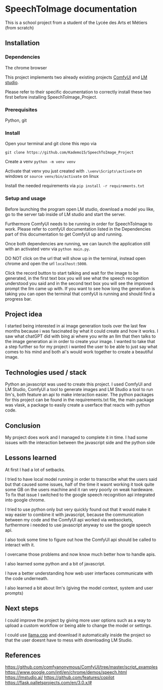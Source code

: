 # SpeechToImage documentation
This is a school project from a student of the Lycée des Arts et Métiers (from scratch)
## Installation
### Dependencies
The chrome browser

This project implements two already existing projects [ComfyUI](https://github.com/comfyanonymous/ComfyUI) and [LM studio](https://lmstudio.ai/). 

Please refer to their specific documentation to correctly install these two first before installing SpeechToImage_Project.

### Prerequisites
Python, git

### Install
Open your terminal and git clone this repo via 

````git clone https://github.com/Kademo15/SpeechToImage_Project````

Create a venv ````python -m venv venv````

Activate that venv you just created with
````.\venv\Scripts\activate```` on windows or ````source venv/bin/activate```` on linux

Install the needed requirements via 
````pip install -r requirements.txt````

### Setup and usage
Before launching the program open LM studio, download a model you like, go to the server tab inside of LM studio and start the server. 

Furthermore ComfyUI needs to be running in order for SpeechToImage to work. Please refer to comfyUI documentation listed in the Dependencies part of this documentation to get ComfyUI up and running.

Once both dependencies are running, we can launch the application still with an activated venv via ````python main.py````.

DO NOT click on the url that will show up in the terminal, instead open chrome and open the url ````localhost:5000````.

Click the record button to start talking and wait for the image to be generated, 
in the first text box you will see what the speech recognition understood you said 
and in the second text box you will see the improved prompt the llm came up with. 
If you want to see how long the generation is taking you can open the terminal that comfyUI is running
and should find a progress bar.

## Project idea
I started being interested in ai image generation tools over the last few months because i was fascinated by what it could create and how it works. I saw what chatGPT did with bing ai where you write an llm that then talks to the image generation ai in order to create your image. I wanted to take that a step further so for my project i wanted the user to be able to just say what comes to his mind and both ai's would work together to create a beautiful image.

## Technologies used / stack
Python an javascript was used to create this project. I used ComfyUI and LM Studio, ComfyUI a tool to generate images and LM Studio a tool to run llm's, both feature an api to make interaction easier. The python packages for this project can be found in the requirements.txt file, the main package was vlask, a package to easily create a userface that reacts with python code. 

## Conclusion
My project does work and I managed to complete it in time. I had some issues with the interaction between the javascript side and the python side

## Lessons learned
At first I had a lot of setbacks. 

I tried to have local model running in order to transcribe what the users said but that caused some issues, half of the time it wasnt working it took quite some GB on the users machine and it ran very poorly on weak hardeware. To fix that issue I switched to the google speech recognition api integrated into google chrome. 

I tried to use python only but very quickly found out that it would make it way easier to combine it with javascript, because the communication between my code and the ComfyUI api worked via websockets, furthermore i needed to use javascript anyway to use the google speech api. 

I also took some time to figure out how the ComfyUI api should be called to interact with it. 

I overcame those problems and now know much better how to handle apis. 

I also learned some python and a bit of javascript.

I have a better understanding how web user interfaces communicate with the code underneath. 

I also learned a bit about llm's (giving the model context, system and user prompts)

## Next steps
I could improve the project by giving more user options such as a way to upload a custom workflow or being able to change the model or settings. 

I could use [llama.cpp](https://github.com/ggerganov/llama.cpp) and download it automatically inside the project so that the user doesnt have to mess with downloading LM Studio.

## References
https://github.com/comfyanonymous/ComfyUI/tree/master/script_examples
https://www.google.com/intl/en/chrome/demos/speech.html
https://lmstudio.ai/
https://github.com/features/copilot
https://flask.palletsprojects.com/en/3.0.x/#
